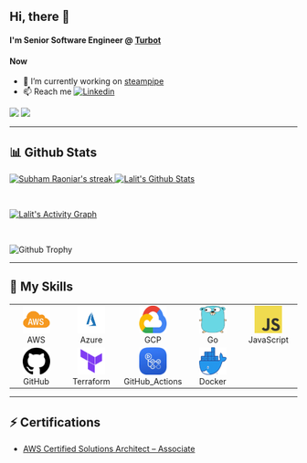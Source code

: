 ## Hi, there 👋 

#### I'm Senior Software Engineer @ [Turbot](https://github.com/turbot/)

#### Now
- 🔭  I’m currently working on [steampipe](https://steampipe.io/)<br />
- 📫  Reach me [![Linkedin](https://img.shields.io/badge/-LinkedIn-0073b1?style=social&logo=Linkedin&link=https://www.linkedin.com/in/lb1993/)](https://www.linkedin.com/in/lb1993/)

[![](https://komarev.com/ghpvc/?username=lalitturbot&color=green&label=Profile%20Views)](https://github.com/lalitturbot/lalitturbot)
[![](https://img.shields.io/github/followers/lalitturbot?label=GitHub%20Followers)](https://github.com/lalitturbot)

---

## 📊 Github Stats

<p align="left">
    <a href="https://github.com/lalitturbot">
        <img title="🔥 Get streak stats for your profile at git.io/streak-stats" alt="Subham Raoniar's streak" src="https://github-readme-streak-stats.herokuapp.com/?user=lalitturbot&theme=black-ice&hide_border=true&stroke=0000&background=060A0CD0"/>
    </a>
    <a href="https://github.com/lalitturbot"><img alt="Lalit's Github Stats" src="https://github-readme-stats.vercel.app/api?username=lalitturbot&show_icons=true&count_private=true&theme=react&hide_border=true&bg_color=0D1117" />
    </a>
</p>
<br/>

<p align="left">
<a href="https://github.com/lalitturbot/github-readme-activity-graph"><img alt="Lalit's Activity Graph" src="https://activity-graph.herokuapp.com/graph?username=lalitturbot&bg_color=0D1117&color=5BCDEC&line=5BCDEC&point=FFFFFF&hide_border=true" /></a>
</p>
<br/>

![Github Trophy](https://github-profile-trophy.vercel.app/?username=lalitturbot)

---

## 🚀 My Skills

<table align="center">
  <tr>
    <td align="center" width="96">
      <a href="#lalitturbot">
        <img src="./media/aws.png" width="48" height="48" alt="AWS" />
      </a>
      <br>AWS
    </td>
    <td align="center" width="96">
      <a href="#lalitturbot">
        <img src="./media/azure.png" width="48" height="48" alt="Azure" />
      </a>
      <br>Azure
    </td>
    <td align="center" width="96">
      <a href="#lalitturbot">
        <img src="./media/gcp.png" width="48" height="48" alt="GCP" />
      </a>
      <br>GCP
    </td>
    <td align="center" width="96">
      <a href="#lalitturbot">
        <img src="./media/golang.png" width="48" height="48" alt="Go" />
      </a>
      <br>Go
    </td>
    <td align="center" width="96">
      <a href="#lalitturbot">
        <img src="./media/javascript.png" width="48" height="48" alt="JS" />
      </a>
      <br>JavaScript
    </td>
  </tr>
  <tr>
    <td align="center" width="96">
      <a href="#lalitturbot">
        <img src="./media/github.png" width="48" height="48" alt="GitHub" />
      </a>
      <br>GitHub
    </td>
    <td align="center" width="96">
      <a href="#lalitturbot">
        <img src="./media/terraform.png" width="48" height="48" alt="Terraform" />
      </a>
      <br>Terraform
    </td>
    <td align="center" width="96">
      <a href="#lalitturbot" >
        <img src="./media/github-actions.png" width="48" height="48" alt="GitHub_Actions" />
      </a>
      <br>GitHub_Actions
    </td>
    <td align="center" width="96">
      <a href="#lalitturbot">
        <img src="./media/docker.png" width="48" height="48" alt="Docker" />
      </a>
      <br>Docker
    </td>
  </tr>
</table>

---

## ⚡ Certifications

- [AWS Certified Solutions Architect – Associate](https://www.credly.com/badges/cd161d44-dbd7-4999-b3ed-f56fbc1deeb7)
